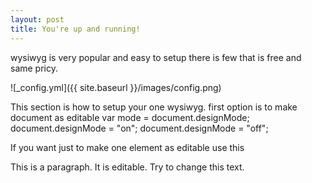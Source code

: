 ```yaml
---
layout: post
title: You're up and running!
---
```


wysiwyg is very popular and easy to setup there is few that is free and same pricy.

![_config.yml]({{ site.baseurl }}/images/config.png)


This section is how to setup your one wysiwyg.
first option is to make document as editable
var mode = document.designMode;
document.designMode = "on";
document.designMode = "off";

If you want just to make one element as editable use this
<p contenteditable="true">This is a paragraph. It is editable. Try to change this text.</p>

